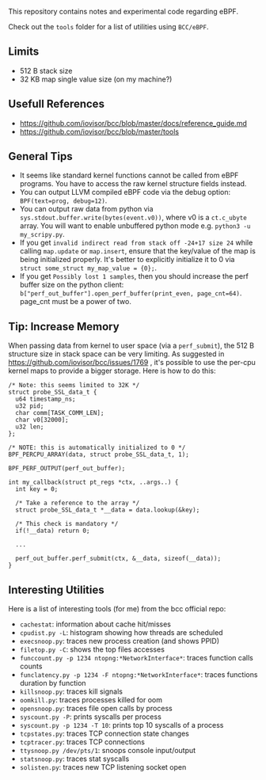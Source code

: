 This repository contains notes and experimental code regarding eBPF.

Check out the `tools` folder for a list of utilities using `BCC/eBPF`.

Limits
------

- 512 B stack size
- 32 KB map single value size (on my machine?)

Usefull References
------------------

- https://github.com/iovisor/bcc/blob/master/docs/reference_guide.md
- https://github.com/iovisor/bcc/blob/master/tools

General Tips
------------

- It seems like standard kernel functions cannot be called from eBPF programs.
  You have to access the raw kernel structure fields instead.
- You can output LLVM compiled eBPF code via the debug option: `BPF(text=prog, debug=12)`.
- You can output raw data from python via `sys.stdout.buffer.write(bytes(event.v0))`,
  where v0 is a `ct.c_ubyte` array. You will want to enable unbuffered python
  mode e.g. `python3 -u my_scripy.py`.
- If you get `invalid indirect read from stack off -24+17 size 24` while
  calling `map.update` or `map.insert`, ensure that the key/value of the map is being initialized
  properly. It's better to explicitly initialize it to 0 via `struct some_struct my_map_value = {0};`.
- If you get `Possibly lost 1 samples`, then you should increase the perf buffer size on the python client:
  `b["perf_out_buffer"].open_perf_buffer(print_even, page_cnt=64)`. page_cnt must be a power of two.

Tip: Increase Memory
--------------------

When passing data from kernel to user space (via a `perf_submit`), the 512 B
structure size in stack space can be very limiting. As suggested in https://github.com/iovisor/bcc/issues/1769 ,
it's possible to use the per-cpu kernel maps to provide a bigger storage. Here is how to do this:

```
/* Note: this seems limited to 32K */
struct probe_SSL_data_t {
  u64 timestamp_ns;
  u32 pid;
  char comm[TASK_COMM_LEN];
  char v0[32000];
  u32 len;
};

/* NOTE: this is automatically initialized to 0 */
BPF_PERCPU_ARRAY(data, struct probe_SSL_data_t, 1);

BPF_PERF_OUTPUT(perf_out_buffer);

int my_callback(struct pt_regs *ctx, ..args..) {
  int key = 0;

  /* Take a reference to the array */
  struct probe_SSL_data_t *__data = data.lookup(&key);

  /* This check is mandatory */
  if(!__data) return 0;

  ...

  perf_out_buffer.perf_submit(ctx, &__data, sizeof(__data));
}
```

Interesting Utilities
---------------------

Here is a list of interesting tools (for me) from the bcc official repo:

  - `cachestat`: information about cache hit/misses
  - `cpudist.py -L`: histogram showing how threads are scheduled
  - `execsnoop.py`: traces new process creation (and shows PPID)
  - `filetop.py -C`: shows the top files accesses
  - `funccount.py -p 1234 ntopng:*NetworkInterface*`: traces function calls counts
  - `funclatency.py -p 1234 -F ntopng:*NetworkInterface*`: traces functions duration by function
  - `killsnoop.py`: traces kill signals
  - `oomkill.py`: traces processes killed for oom
  - `opensnoop.py`: traces file open calls by process
  - `syscount.py -P`: prints syscalls per process
  - `syscount.py -p 1234 -T 10`: prints top 10 syscalls of a process
  - `tcpstates.py`: traces TCP connection state changes
  - `tcptracer.py`: traces TCP connections
  - `ttysnoop.py /dev/pts/1`: snoops console input/output
  - `statsnoop.py`: traces stat syscalls
  - `solisten.py`: traces new TCP listening socket open
